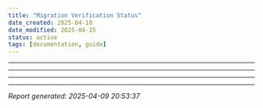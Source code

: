 ```yaml
---
title: "Migration Verification Status"
date_created: 2025-04-10
date_modified: 2025-04-15
status: active
tags: [documentation, guide]
---
```


---

---

---

---


*Report generated: 2025-04-09 20:53:37*
